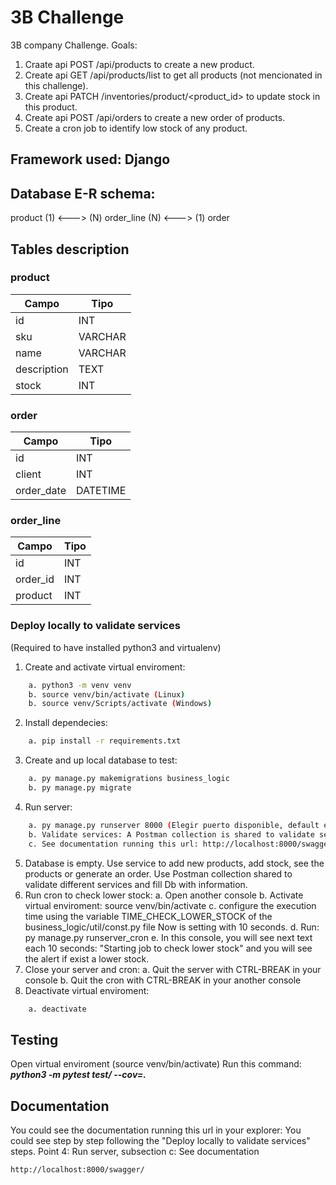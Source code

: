 # 3B Challenge

3B company Challenge.
Goals:
1. Craate api POST /api/products to create a new product.
2. Create api GET /api/products/list to get all products (not mencionated in this challenge).
3. Create api PATCH /inventories/product/<product_id> to update stock in this product.
4. Create api POST /api/orders to create a new order of products.
5. Create a cron job to identify low stock of any product.

## Framework used: Django

## Database E-R schema:

product (1) <---> (N) order_line (N) <---> (1) order

## Tables description

### product
| Campo         | Tipo   |
|---------------|--------|
| id            | INT    |
| sku           | VARCHAR|
| name          | VARCHAR|
| description   | TEXT   |
| stock         | INT    |

### order
| Campo     | Tipo     |
|-----------|----------|
| id        | INT      |
| client    | INT      |
| order_date| DATETIME |

### order_line
| Campo     | Tipo   |
|-----------|--------|
| id        | INT    |
| order_id  | INT    |
| product   | INT    |


### Deploy locally to validate services
(Required to have installed python3 and virtualenv)
1. Create and activate virtual enviroment:
```bash
    a. python3 -m venv venv
    b. source venv/bin/activate (Linux)
    b. source venv/Scripts/activate (Windows)
```
2. Install dependecies:
```bash
    a. pip install -r requirements.txt
```
3. Create and up local database to test:
```bash
    a. py manage.py makemigrations business_logic
    b. py manage.py migrate
```
4. Run server:
```bash
    a. py manage.py runserver 8000 (Elegir puerto disponible, default es 8000)
    b. Validate services: A Postman collection is shared to validate services
    c. See documentation running this url: http://localhost:8000/swagger/ in your local internet navigator.
```
5. Database is empty.
    Use service to add new products, add stock, see the products or generate an order.
    Use Postman collection shared to validate different services and fill Db with information.
6. Run cron to check lower stock:
    a. Open another console
    b. Activate virtual enviroment: source venv/bin/activate
    c. configure the execution time using the variable TIME_CHECK_LOWER_STOCK of the business_logic/util/const.py file
        Now is setting with 10 seconds.
    d. Run: py manage.py runserver_cron
    e. In this console, you will see next text each 10 seconds: "Starting job to check lower stock"
        and you will see the alert if exist a lower stock.
7. Close your server and cron:
    a. Quit the server with CTRL-BREAK in your console
    b. Quit the cron with CTRL-BREAK in your another console
8. Deactivate virtual enviroment:
```bash
    a. deactivate
```

## Testing
Open virtual enviroment (source venv/bin/activate)
Run this command: ***python3 -m pytest test/ --cov=.***

## Documentation

You could see the documentation running this url in your explorer:
You could see step by step following the "Deploy locally to validate services" steps.
    Point 4: Run server, subsection c: See documentation

```bash
http://localhost:8000/swagger/
```